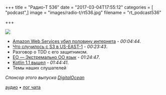 +++
title = "Радио-Т 536"
date = "2017-03-04T17:55:12"
categories = [ "podcast",]
image = "images/radio-t/rt536.jpg"
filename = "rt_podcast536"

+++

![](https://radio-t.com/images/radio-t/rt536.jpg)

- [Amazon Web Services убил половину интернета](https://thenextweb.com/insider/2017/02/28/amazon-web-services-issue-breaking-entire-internet/) - *00:04:44*.
- [Что случилось с S3 в US-EAST-1](https://aws.amazon.com/message/41926/) - *00:23:43*.
- Разговор о TDD с его защитником.
- [EO — Экстремально OO язык](https://dzone.com/articles/eo-the-only-truly-oo-programming-language) - *01:24:47*.
- [Kotlin 1.1 вышел](https://blog.jetbrains.com/kotlin/2017/03/kotlin-1-1/) - *01:44:41*.
- Темы наших слушателей

_Спонсор этого выпуска [DigitalOcean](https://do.co/radiot)_

[аудио](https://cdn.radio-t.com/rt_podcast536.mp3) • [лог чата](http://chat.radio-t.com/logs/radio-t-536.html)
<audio src="https://cdn.radio-t.com/rt_podcast536.mp3" preload="none"></audio>
